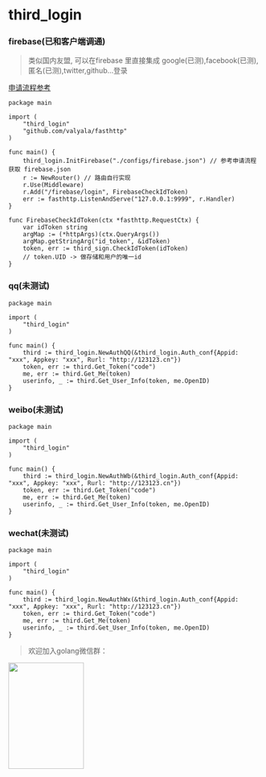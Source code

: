# third_login


### firebase(已和客户端调通)

> 类似国内友盟, 可以在firebase 里直接集成 google(已测),facebook(已测),匿名(已测),twitter,github...登录
 
[申请流程参考](https://www.freesion.com/article/66471214400)

```golang
package main

import (
	"third_login"
	"github.com/valyala/fasthttp"
)

func main() {
	third_login.InitFirebase("./configs/firebase.json") // 参考申请流程获取 firebase.json
	r := NewRouter() // 路由自行实现
	r.Use(Middleware)
	r.Add("/firebase/login", FirebaseCheckIdToken)
	err := fasthttp.ListenAndServe("127.0.0.1:9999", r.Handler)
}

func FirebaseCheckIdToken(ctx *fasthttp.RequestCtx) {
	var idToken string
	argMap := (*httpArgs)(ctx.QueryArgs())
	argMap.getStringArg("id_token", &idToken)
	token, err := third_sign.CheckIdToken(idToken)
	// token.UID -> 做存储和用户的唯一id
}
```

### qq(未测试)

```golang
package main

import (
	"third_login"
)

func main() {
	third := third_login.NewAuthQQ(&third_login.Auth_conf{Appid: "xxx", Appkey: "xxx", Rurl: "http://123123.cn"})
	token, err := third.Get_Token("code")
	me, err := third.Get_Me(token)
	userinfo, _ := third.Get_User_Info(token, me.OpenID)
}
```

### weibo(未测试)

```golang
package main

import (
	"third_login"
)

func main() {
	third := third_login.NewAuthWb(&third_login.Auth_conf{Appid: "xxx", Appkey: "xxx", Rurl: "http://123123.cn"})
	token, err := third.Get_Token("code")
	me, err := third.Get_Me(token)
	userinfo, _ := third.Get_User_Info(token, me.OpenID)
}
```

### wechat(未测试)

```golang
package main

import (
	"third_login"
)

func main() {
	third := third_login.NewAuthWx(&third_login.Auth_conf{Appid: "xxx", Appkey: "xxx", Rurl: "http://123123.cn"})
	token, err := third.Get_Token("code")
	me, err := third.Get_Me(token)
	userinfo, _ := third.Get_User_Info(token, me.OpenID)
}
```


> 欢迎加入golang微信群：
> 

<img width="150" height="211" src="https://bhhz.oss-cn-shanghai.aliyuncs.com/wechat.jpg"/>
